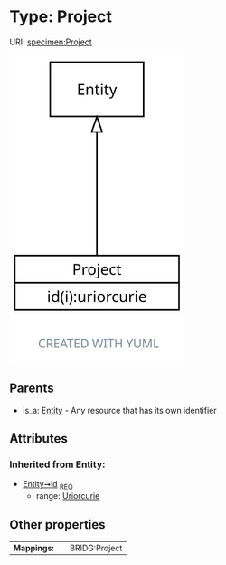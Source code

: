 
# Type: Project




URI: [specimen:Project](https://ccdh.org/specimen/Project)


![img](images/Project.svg)

## Parents

 *  is_a: [Entity](Entity.md) - Any resource that has its own identifier

## Attributes


### Inherited from Entity:

 * [Entity➞id](Entity_id.md)  <sub>REQ</sub>
    * range: [Uriorcurie](types/Uriorcurie.md)

## Other properties

|  |  |  |
| --- | --- | --- |
| **Mappings:** | | BRIDG:Project |

